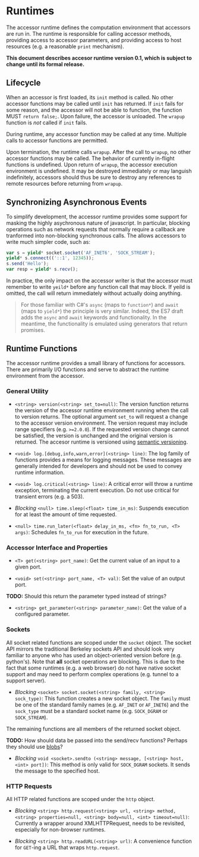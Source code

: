 Runtimes
========

The accessor runtime defines the computation environment that accessors are
run in. The runtime is responsible for calling accessor methods, providing
access to accessor parameters, and providing access to host resources (e.g. a
reasonable `print` mechanism).

**This document describes accesor runtime version 0.1, which is subject to
change until its formal release.**


Lifecycle
---------

When an accessor is first loaded, its `init` method is called. No other
accessor functions may be called until `init` has returned. If `init` fails
for some reason, and the accessor will not be able to function, the function
MUST `return false;`. Upon failure, the accessor is unloaded. The `wrapup`
function is *not* called if `init` fails.

During runtime, any accessor function may be called at any time. Multiple
calls to accessor functions are permitted.

Upon termination, the runtime calls `wrapup`. After the call to `wrapup`, no
other accessor functions may be called. The behavior of currently in-flight
functions is undefined. Upon return of `wrapup`, the accessor execution
environment is undefined. It may be destroyed immediately or may languish
indefinitely, accessors should thus be sure to destroy any references to
remote resources before returning from `wrapup`.


Synchronizing Asynchronous Events
---------------------------------

To simplify development, the accessor runtime provides some support for
masking the highly asychronous nature of javascript. In particular, blocking
operations such as network requests that normally require a callback are
tranformed into non-blocking synchronous calls. The allows accessors to write
much simpler code, such as:

```javascript
var s = yield* socket.socket('AF_INET6', 'SOCK_STREAM');
yield* s.connect(('::1', 12345));
s.send('Hello');
var resp = yield* s.recv();
```

In practice, the only impact on the accessor writer is that the accessor must
remember to write `yeild*` before any function call that may block. If yeild
is omitted, the call will return immediately without actually doing anything.

> For those familiar with C#'s `async` (maps to `function*`) and `await` (maps
> to `yield*`) the principle is very similar. Indeed, the ES7 draft adds the
> `async` and `await` keywords and functionality. In the meantime, the
> functionality is emulated using generators that return promises.


Runtime Functions
-----------------

The accessor runtime provides a small library of functions for accessors.
There are primarily I/O functions and serve to abstract the runtime
environment from the accessor.

### General Utility

- `<string> version(<string> set_to=null)`: The version function returns the
version of the accessor runtime environment running when the call to version
returns.  The optional argument `set_to` will request a change to the accessor
version environment. The version request may include range specifiers (e.g.
`>=2.0.0`). If the requested version change cannot be satisfied, the version
is unchanged and the original version is returned.  The accesor runtime is
versioned using [semantic versioning](http://semver.org/).

- `<void> log.[debug,info,warn,error](<string> line)`: The log family
of functions provides a means for logging messages. These messages are
generally intended for developers and should not be used to convey runtime
information.

- `<void> log.critical(<string> line)`: A critical error will throw a runtime
exception, terminating the current execution. Do not use critical for transient
errors (e.g. a 503).

- _Blocking_ `<null> time.sleep(<float> time_in_ms)`: Suspends execution for at
least the amount of time requested.

- `<null> time.run_later(<float> delay_in_ms, <fn> fn_to_run, <T> args)`:
Schedules `fn_to_run` for execution in the future.


### Accessor Interface and Properties

- `<T> get(<string> port_name)`: Get the current value of an input to a given
port.

- `<void> set(<string> port_name, <T> val)`: Set the value of an output port.

**TODO:** Should this return the parameter typed instead of strings?
- `<string> get_parameter(<string> parameter_name)`: Get the value of a
configured parameter.

### Sockets

All socket related functions are scoped under the `socket` object. The socket
API mirrors the traditional Berkeley sockets API and should look very familiar
to anyone who has used an object-oriented version before (e.g. python's). Note
that __all__ socket operations are blocking.  This is due to the fact that some
runtimes (e.g. a web browser) do not have native socket support and may need to
perform complex operations (e.g. tunnel to a support server).

- _Blocking_ `<socket> socket.socket(<string> family, <string> sock_type)`:
This function creates a new socket object. The `family` must be one of the
standard family names (e.g. `AF_INET` or `AF_INET6`) and the `sock_type` must
be a standard socket name (e.g. `SOCK_DGRAM` or `SOCK_STREAM`).

The remaining functions are all members of the returned socket object.

**TODO:** How should data be passed into the send/recv functions? Perhaps they
should use [blobs](https://developer.mozilla.org/en-US/docs/Web/API/Blob)?
- _Blocking_ `void <socket>.sendto (<string> message, [<string> host, <int> port])`:
This method is only valid for `SOCK_DGRAM` sockets. It sends the message to the
specified host.

### HTTP Requests

All HTTP related functions are scoped under the `http` object.

- _Blocking_ `<string> http.request(<string> url, <string> method, <string>
properties=null, <string> body=null, <int> timeout=null)`: Currently a wrapper
around XMLHTTPRequest, needs to be revisited, especially for non-browser
runtimes.

- _Blocking_ `<string> http.readURL(<string> url)`: A convenience function for
`GET`-ing a URL that wraps `http.request`.
